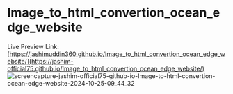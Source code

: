 # Image_to_html_convertion_ocean_edge_website
Live Preview Link: [https://jashimuddin360.github.io/Image_to_html_convertion_ocean_edge_website/](https://jashim-official75.github.io/Image_to_html_convertion_ocean_edge_website/)
![screencapture-jashim-official75-github-io-Image-to-html-convertion-ocean-edge-website-2024-10-25-09_44_32](https://github.com/user-attachments/assets/28a8544c-2376-4591-829b-a56f8c2fb844)

